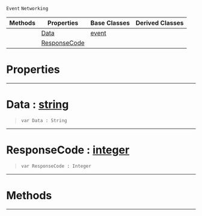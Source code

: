  `Event` `Networking`



|Methods|Properties|Base Classes|Derived Classes|
|---|---|---|---|
| |[ Data](https://github.com/ZilchEngine/ZilchDocs/blob/master/code_reference/class_reference/webresponseevent.md#data-zilch-engine-documen)|[event](https://github.com/ZilchEngine/ZilchDocs/blob/master/code_reference/class_reference/event.md)| |
| |[ ResponseCode](https://github.com/ZilchEngine/ZilchDocs/blob/master/code_reference/class_reference/webresponseevent.md#responsecode-zilch-engine)| | |


 #  Properties


---  
 #  Data : [string](https://github.com/ZilchEngine/ZilchDocs/blob/master/code_reference/nada_base_types/string.md)

> 
> ``` lang=cpp, name=Nada
> var Data : String


---  
 #  ResponseCode : [integer](https://github.com/ZilchEngine/ZilchDocs/blob/master/code_reference/nada_base_types/integer.md)

> 
> ``` lang=cpp, name=Nada
> var ResponseCode : Integer


---  
 #  Methods


---  
 

 